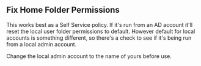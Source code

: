 Fix Home Folder Permissions
---------------------------

This works best as a Self Service policy. If it's run from an AD account it'll reset the local user folder permissions to default. However default for local accounts is something different, so there's a check to see if it's being run from a local admin account.

Change the local admin account to the name of yours before use.
